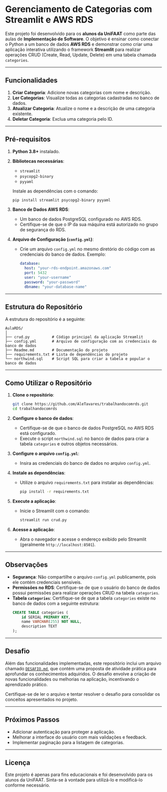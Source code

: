 # Gerenciamento de Categorias com Streamlit e AWS RDS

Este projeto foi desenvolvido para os **alunos da UniFAAT** como parte das aulas de **Implementação de Software**. O objetivo é ensinar como conectar o Python a um banco de dados **AWS RDS** e demonstrar como criar uma aplicação interativa utilizando o framework **Streamlit** para realizar operações CRUD (Create, Read, Update, Delete) em uma tabela chamada `categories`.

---

## Funcionalidades

1. **Criar Categoria**: Adicione novas categorias com nome e descrição.
2. **Ler Categorias**: Visualize todas as categorias cadastradas no banco de dados.
3. **Atualizar Categoria**: Atualize o nome e a descrição de uma categoria existente.
4. **Deletar Categoria**: Exclua uma categoria pelo ID.

---

## Pré-requisitos

1. **Python 3.8+** instalado.
2. **Bibliotecas necessárias**:
   - `streamlit`
   - `psycopg2-binary`
   - `pyyaml`

   Instale as dependências com o comando:
   ```bash
   pip install streamlit psycopg2-binary pyyaml
   ```

3. **Banco de Dados AWS RDS**:
   - Um banco de dados PostgreSQL configurado no AWS RDS.
   - Certifique-se de que o IP da sua máquina está autorizado no grupo de segurança do RDS.

4. **Arquivo de Configuração (`config.yml`)**:
   - Crie um arquivo `config.yml` no mesmo diretório do código com as credenciais do banco de dados. Exemplo:
     ```yaml
     database:
       host: "your-rds-endpoint.amazonaws.com"
       port: 5432
       user: "your-username"
       password: "your-password"
       dbname: "your-database-name"
     ```

---

## Estrutura do Repositório

A estrutura do repositório é a seguinte:

```
AulaRDS/
│
├── crud.py          # Código principal da aplicação Streamlit
├── config.yml       # Arquivo de configuração com as credenciais do banco de dados
├── Readme.md        # Documentação do projeto
├── requirements.txt # Lista de dependências do projeto
└── northwind.sql    # Script SQL para criar a tabela e popular o banco de dados
```

---

## Como Utilizar o Repositório

1. **Clone o repositório**:
   ```bash
   git clone https://github.com/AleTavares/trabalhandocomrds.git
   cd trabalhandocomrds
   ```

2. **Configure o banco de dados**:
   - Certifique-se de que o banco de dados PostgreSQL no AWS RDS está configurado.
   - Execute o script `northwind.sql` no banco de dados para criar a tabela `categories` e outros objetos necessários.

3. **Configure o arquivo `config.yml`**:
   - Insira as credenciais do banco de dados no arquivo `config.yml`.

4. **Instale as dependências**:
   - Utilize o arquivo `requirements.txt` para instalar as dependências:
     ```bash
     pip install -r requirements.txt
     ```

5. **Execute a aplicação**:
   - Inicie o Streamlit com o comando:
     ```bash
     streamlit run crud.py
     ```

6. **Acesse a aplicação**:
   - Abra o navegador e acesse o endereço exibido pelo Streamlit (geralmente `http://localhost:8501`).

---

## Observações

- **Segurança**: Não compartilhe o arquivo `config.yml` publicamente, pois ele contém credenciais sensíveis.
- **Permissões no RDS**: Certifique-se de que o usuário do banco de dados possui permissões para realizar operações CRUD na tabela `categories`.
- **Tabela `categories`**:
  Certifique-se de que a tabela `categories` existe no banco de dados com a seguinte estrutura:
  ```sql
  CREATE TABLE categories (
      id SERIAL PRIMARY KEY,
      name VARCHAR(255) NOT NULL,
      description TEXT
  );
  ```

---

## Desafio

Além das funcionalidades implementadas, este repositório inclui um arquivo chamado [`DESAFIO.md`](./DESAFIO.md), que contém uma proposta de atividade prática para aprofundar os conhecimentos adquiridos. O desafio envolve a criação de novas funcionalidades ou melhorias na aplicação, incentivando o aprendizado prático.

Certifique-se de ler o arquivo e tentar resolver o desafio para consolidar os conceitos apresentados no projeto.

---

## Próximos Passos

- Adicionar autenticação para proteger a aplicação.
- Melhorar a interface do usuário com mais validações e feedback.
- Implementar paginação para a listagem de categorias.

---

## Licença

Este projeto é apenas para fins educacionais e foi desenvolvido para os alunos da UniFAAT. Sinta-se à vontade para utilizá-lo e modificá-lo conforme necessário.